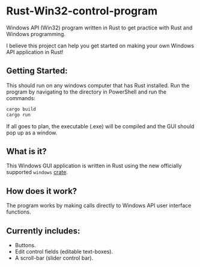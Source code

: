 # Rust-Win32-control-program
Windows API (Win32) program written in Rust to get practice with Rust and Windows programming.

I believe this project can help you get started on making your own Windows API application in Rust!

## Getting Started:
This should run on any windows computer that has Rust installed. 
Run the program by navigating to the directory in PowerShell and run the commands: 
```cmd
cargo build
cargo run
```
If all goes to plan, the executable (.exe) will be compiled and the GUI should pop up as a window.

## What is it?
This Windows GUI application is written in Rust using the new officially supported ``windows`` [crate](https://crates.io/crates/windows).

## How does it work?
The program works by making calls directly to Windows API user interface functions. 

## Currently includes:
  - Buttons.
  - Edit control fields (editable text-boxes).
  - A scroll-bar (slider control bar).
 
